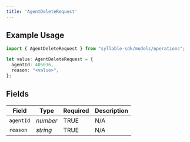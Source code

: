 ```yaml
---
title: 'AgentDeleteRequest'
---
```


## Example Usage

```typescript
import { AgentDeleteRequest } from "syllable-sdk/models/operations";

let value: AgentDeleteRequest = {
  agentId: 405036,
  reason: "<value>",
};
```

## Fields

| Field              | Type               | Required           | Description        |
| ------------------ | ------------------ | ------------------ | ------------------ |
| `agentId`          | *number*           | TRUE | N/A                |
| `reason`           | *string*           | TRUE | N/A                |
